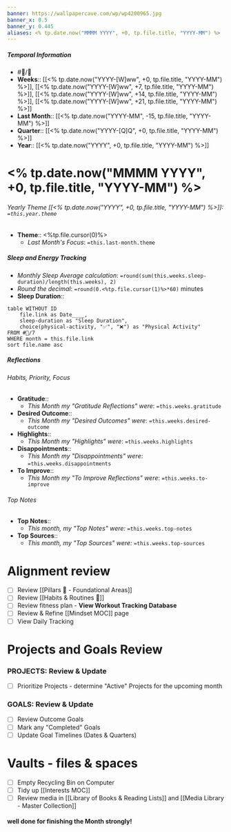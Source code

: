 ```yaml
---
banner: https://wallpapercave.com/wp/wp4200965.jpg
banner_x: 0.5
banner_y: 0.445
aliases: <% tp.date.now("MMMM YYYY", +0, tp.file.title, "YYYY-MM") %>
---
```

##### Temporal Information
- #📓/📆 
- **Weeks**:: [[<% tp.date.now("YYYY-[W]ww", +0, tp.file.title, "YYYY-MM") %>]], [[<% tp.date.now("YYYY-[W]ww", +7, tp.file.title, "YYYY-MM") %>]], [[<% tp.date.now("YYYY-[W]ww", +14, tp.file.title, "YYYY-MM") %>]], [[<% tp.date.now("YYYY-[W]ww", +21, tp.file.title, "YYYY-MM") %>]]
- **Last Month**:: [[<% tp.date.now("YYYY-MM", -15, tp.file.title, "YYYY-MM") %>]]
- **Quarter**:: [[<% tp.date.now("YYYY-[Q]Q", +0, tp.file.title, "YYYY-MM") %>]]
- **Year**:: [[<% tp.date.now("YYYY", +0, tp.file.title, "YYYY-MM") %>]]

# <% tp.date.now("MMMM YYYY", +0, tp.file.title, "YYYY-MM") %>
###### Yearly Theme [[<% tp.date.now("YYYY", +0, tp.file.title, "YYYY-MM") %>]]: *`=this.year.theme`* 
- **Theme**:: <%tp.file.cursor(0)%>
	- *Last Month's Focus*: `=this.last-month.theme`
##### Sleep and Energy Tracking
- *Monthly Sleep Average calculation*: `=round(sum(this.weeks.sleep-duration)/length(this.weeks), 2)` 
- *Round the decimal*: `=round(0.<%tp.file.cursor(1)%>*60)` minutes
- **Sleep Duration**:: 
```dataview
table WITHOUT ID
	file.link as Date____, 
	sleep-duration as "Sleep Duration",
	choice(physical-activity, "✅", "❌") as "Physical Activity"
FROM #📓/7 
WHERE month = this.file.link
sort file.name asc
```

##### Reflections
###### Habits, Priority, Focus
- **Gratitude**:: 
	- *This Month my "Gratitude Reflections" were*: `=this.weeks.gratitude`
- **Desired Outcome**:: 
	- *This Month my "Desired Outcomes" were*: `=this.weeks.desired-outcome`
- **Highlights**:: 
	- *This Month my "Highlights" were*: `=this.weeks.highlights`
- **Disappointments**:: 
	- *This Month my "Disappointments" were*: `=this.weeks.disappointments`
- **To Improve**:: 
	- *This Month my "To Improve  Reflections" were*: `=this.weeks.to-improve`
###### Top Notes
- **Top Notes**:: 
	- *This month, my "Top Notes" were:* `=this.weeks.top-notes`
- **Top Sources**:: 
	- *This month, my "Top Sources" were:* `=this.weeks.top-sources`

# Alignment review
- [ ] Review [[Pillars 🔺 - Foundational Areas]] 
- [ ] Review [[Habits & Routines 🧬]] 
- [ ] Review fitness plan - **View Workout Tracking Database**
- [ ] Review & Refine [[Mindset MOC]] page
- [ ] View Daily Tracking

# Projects and Goals Review
### PROJECTS: **Review & Update**
- [ ] Prioritize Projects - determine "Active" Projects for the upcoming month
### GOALS: **Review & Update**
- [ ] Review Outcome Goals
- [ ] Mark any "Completed" Goals
- [ ] Update Goal Timelines (Dates & Quarters)

# Vaults - files & spaces
- [ ] Empty Recycling Bin on Computer
- [ ] Tidy up [[Interests MOC]]
- [ ] Review media in [[Library of Books & Reading Lists]] and [[Media Library - Master Collection]]

#### well done for finishing the Month strongly!

